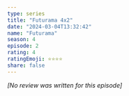 ```yaml
---
type: series
title: "Futurama 4x2"
date: "2024-03-04T13:32:42"
name: "Futurama"
season: 4
episode: 2
rating: 4
ratingEmoji: ⭐️⭐️⭐️⭐️
share: false
---
```


*[No review was written for this episode]*
